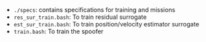 
- `./specs`: contains specifications for training and missions
- `res_sur_train.bash`: To train residual surrogate
- `est_sur_train.bash`: To train position/velocity estimator surrogate
- `train.bash`: To train the spoofer
